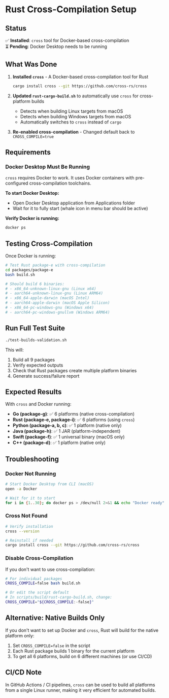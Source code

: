# Rust Cross-Compilation Setup

## Status

✅ **Installed**: `cross` tool for Docker-based cross-compilation  
⏳ **Pending**: Docker Desktop needs to be running

## What Was Done

1. **Installed `cross`** - A Docker-based cross-compilation tool for Rust

   ```bash
   cargo install cross --git https://github.com/cross-rs/cross
   ```

2. **Updated `rust-cargo-build.sh`** to automatically use `cross` for cross-platform builds

   - Detects when building Linux targets from macOS
   - Detects when building Windows targets from macOS
   - Automatically switches to `cross` instead of `cargo`

3. **Re-enabled cross-compilation** - Changed default back to `CROSS_COMPILE=true`

## Requirements

### Docker Desktop Must Be Running

`cross` requires Docker to work. It uses Docker containers with pre-configured cross-compilation toolchains.

**To start Docker Desktop:**

- Open Docker Desktop application from Applications folder
- Wait for it to fully start (whale icon in menu bar should be active)

**Verify Docker is running:**

```bash
docker ps
```

## Testing Cross-Compilation

Once Docker is running:

```bash
# Test Rust package-e with cross-compilation
cd packages/package-e
bash build.sh

# Should build 6 binaries:
# - x86_64-unknown-linux-gnu (Linux x64)
# - aarch64-unknown-linux-gnu (Linux ARM64)
# - x86_64-apple-darwin (macOS Intel)
# - aarch64-apple-darwin (macOS Apple Silicon)
# - x86_64-pc-windows-gnu (Windows x64)
# - aarch64-pc-windows-gnullvm (Windows ARM64)
```

## Run Full Test Suite

```bash
./test-builds-validation.sh
```

This will:

1. Build all 9 packages
2. Verify expected outputs
3. Check that Rust packages create multiple platform binaries
4. Generate success/failure report

## Expected Results

With `cross` and Docker running:

- **Go (package-g)**: ✅ 6 platforms (native cross-compilation)
- **Rust (package-e, package-i)**: ✅ 6 platforms (using `cross`)
- **Python (package-a, b, c)**: ✅ 1 platform (native only)
- **Java (package-h)**: ✅ 1 JAR (platform-independent)
- **Swift (package-f)**: ✅ 1 universal binary (macOS only)
- **C++ (package-d)**: ✅ 1 platform (native only)

## Troubleshooting

### Docker Not Running

```bash
# Start Docker Desktop from CLI (macOS)
open -a Docker

# Wait for it to start
for i in {1..30}; do docker ps > /dev/null 2>&1 && echo "Docker ready" && break || sleep 2; done
```

### Cross Not Found

```bash
# Verify installation
cross --version

# Reinstall if needed
cargo install cross --git https://github.com/cross-rs/cross
```

### Disable Cross-Compilation

If you don't want to use cross-compilation:

```bash
# For individual packages
CROSS_COMPILE=false bash build.sh

# Or edit the script default
# In scripts/build/rust-cargo-build.sh, change:
CROSS_COMPILE="${CROSS_COMPILE:-false}"
```

## Alternative: Native Builds Only

If you don't want to set up Docker and `cross`, Rust will build for the native platform only:

1. Set `CROSS_COMPILE=false` in the script
2. Each Rust package builds 1 binary for the current platform
3. To get all 6 platforms, build on 6 different machines (or use CI/CD)

## CI/CD Note

In GitHub Actions / CI pipelines, `cross` can be used to build all platforms from a single Linux runner, making it very efficient for automated builds.
